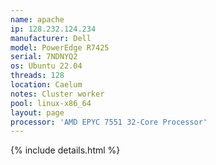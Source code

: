 ```yaml
---
name: apache
ip: 128.232.124.234
manufacturer: Dell
model: PowerEdge R7425
serial: 7NDNYQ2
os: Ubuntu 22.04
threads: 128
location: Caelum
notes: Cluster worker
pool: linux-x86_64
layout: page
processor: 'AMD EPYC 7551 32-Core Processor'
---
```

{% include details.html %} 

